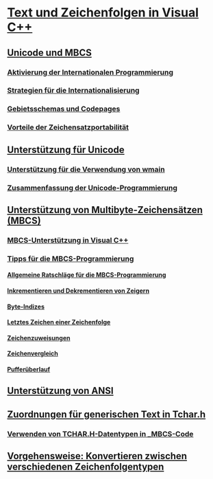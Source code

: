 # [Text und Zeichenfolgen in Visual C++](text-and-strings-in-visual-cpp.md)
## [Unicode und MBCS](unicode-and-mbcs.md)
### [Aktivierung der Internationalen Programmierung](international-enabling.md)
### [Strategien für die Internationalisierung](internationalization-strategies.md)
### [Gebietsschemas und Codepages](locales-and-code-pages.md)
### [Vorteile der Zeichensatzportabilität](benefits-of-character-set-portability.md)
## [Unterstützung für Unicode](support-for-unicode.md)
### [Unterstützung für die Verwendung von wmain](support-for-using-wmain.md)
### [Zusammenfassung der Unicode-Programmierung](unicode-programming-summary.md)
## [Unterstützung von Multibyte-Zeichensätzen (MBCS)](support-for-multibyte-character-sets-mbcss.md)
### [MBCS-Unterstützung in Visual C++](mbcs-support-in-visual-cpp.md)
### [Tipps für die MBCS-Programmierung](mbcs-programming-tips.md)
#### [Allgemeine Ratschläge für die MBCS-Programmierung](general-mbcs-programming-advice.md)
#### [Inkrementieren und Dekrementieren von Zeigern](incrementing-and-decrementing-pointers.md)
#### [Byte-Indizes](byte-indices.md)
#### [Letztes Zeichen einer Zeichenfolge](last-character-in-a-string.md)
#### [Zeichenzuweisungen](character-assignment.md)
#### [Zeichenvergleich](character-comparison.md)
#### [Pufferüberlauf](buffer-overflow.md)
## [Unterstützung von ANSI](support-for-ansi.md)
## [Zuordnungen für generischen Text in Tchar.h](generic-text-mappings-in-tchar-h.md)
### [Verwenden von TCHAR.H-Datentypen in _MBCS-Code](using-tchar-h-data-types-with-mbcs-code.md)
## [Vorgehensweise: Konvertieren zwischen verschiedenen Zeichenfolgentypen](how-to-convert-between-various-string-types.md)
